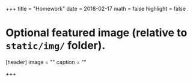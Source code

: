 +++
title = "Homework"
date = 2018-02-17
math = false
highlight = false

# Optional featured image (relative to `static/img/` folder).
[header]
image = ""
caption = ""

+++
